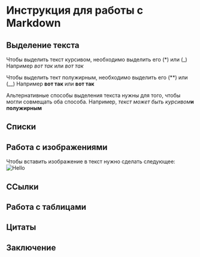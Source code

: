 # Инструкция для работы с Markdown

## Выделение текста

Чтобы выделить текст курсивом, необходимо выделить его (*) или (_)
Например *вот так* или _вот так_

Чтобы выделить тект полужирным, необходимо выделить его (**) или (__)
Например **вот так** или __вот так__

Альтернативные способы выделения текста нужны для того, чтобы могли совмещать оба способа. Например,
_текст может быть курсивом_**и полужирным**

## Списки

## Работа с изображениями

Чтобы вставить изображение в текст нужно сделать следующее:
![Hello](YCpXYol5DOU.jpg)

## ССылки

## Работа с таблицами

## Цитаты

## Заключение
